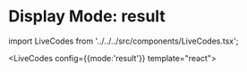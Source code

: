 # Display Mode: result

import LiveCodes from '../../../src/components/LiveCodes.tsx';

<LiveCodes config={{mode:'result'}} template="react"></LiveCodes>